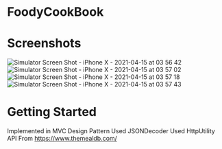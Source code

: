 # FoodyCookBook


# Screenshots

![Simulator Screen Shot - iPhone X - 2021-04-15 at 03 56 42](https://user-images.githubusercontent.com/82546576/114789123-3a195900-9da0-11eb-9377-1532ddbf5955.png)
![Simulator Screen Shot - iPhone X - 2021-04-15 at 03 57 02](https://user-images.githubusercontent.com/82546576/114789135-3e457680-9da0-11eb-9d89-dd73bf4fbade.png)
![Simulator Screen Shot - iPhone X - 2021-04-15 at 03 57 18](https://user-images.githubusercontent.com/82546576/114789138-3ede0d00-9da0-11eb-8b8c-4bec4881ab79.png)
![Simulator Screen Shot - iPhone X - 2021-04-15 at 03 57 43](https://user-images.githubusercontent.com/82546576/114789139-3f76a380-9da0-11eb-9337-f24df2fc1052.png)



# Getting Started

Implemented in MVC Design Pattern
Used JSONDecoder
Used HttpUtility
API From https://www.themealdb.com/


